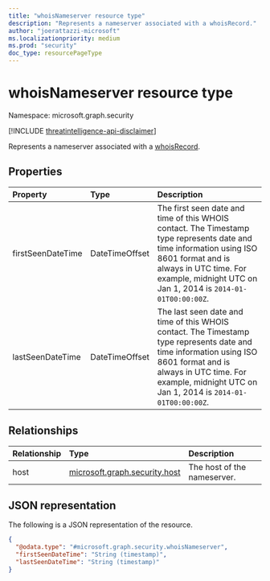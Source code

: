 ```yaml
---
title: "whoisNameserver resource type"
description: "Represents a nameserver associated with a whoisRecord."
author: "joerattazzi-microsoft"
ms.localizationpriority: medium
ms.prod: "security"
doc_type: resourcePageType
---
```


# whoisNameserver resource type

Namespace: microsoft.graph.security

[!INCLUDE [threatintelligence-api-disclaimer](../../includes/threatintelligence-api-disclaimer.md)]

Represents a nameserver associated with a [whoisRecord](../resources/security-whoisrecord.md).

## Properties

|Property|Type|Description|
|:---|:---|:---|
|firstSeenDateTime|DateTimeOffset|The first seen date and time of this WHOIS contact. The Timestamp type represents date and time information using ISO 8601 format and is always in UTC time. For example, midnight UTC on Jan 1, 2014 is `2014-01-01T00:00:00Z`.|
|lastSeenDateTime|DateTimeOffset|The last seen date and time of this WHOIS contact. The Timestamp type represents date and time information using ISO 8601 format and is always in UTC time. For example, midnight UTC on Jan 1, 2014 is `2014-01-01T00:00:00Z`.|

## Relationships

|Relationship|Type|Description|
|:---|:---|:---|
|host|[microsoft.graph.security.host](../resources/security-host.md)|The host of the nameserver.|

## JSON representation

The following is a JSON representation of the resource.

<!-- {
  "blockType": "resource",
  "@odata.type": "microsoft.graph.security.whoisNameserver"
}
-->
``` json
{
  "@odata.type": "#microsoft.graph.security.whoisNameserver",
  "firstSeenDateTime": "String (timestamp)",
  "lastSeenDateTime": "String (timestamp)"
}
```
